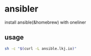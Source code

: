 # ansibler
install ansible(&homebrew) with oneliner

## usage

```sh
sh -c "$(curl -L ansible.lkj.io)"
```
